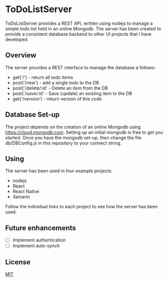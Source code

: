 # ToDoListServer

ToDoListServer provides a REST API, written using nodejs to manage a simple todo list held in an online Mongodb.
The server has been created to provide a consistent database backend to other UI projects that I have developed.

## Overview

The server provides a REST interface to manage the database a follows:

*  get('/')              - return all todo items
*  post('/new')          - add a single todo to the DB
*  post('/delete/:id'    - Delete an item from the DB
*  post('/save/:id'      - Save (update) an existing item to the DB
*  get('/version')       - return version of this code

## Database Set-up

The project depends on the creation of an online Mongodb using https://cloud.mongodb.com.
Setting up an initial mongodb is free to get you started.
Once you have the mongodb set-up, then change the file db/DBConfig.js in this repository to your connect string.

## Using

The server has been used in four example projects:

* nodejs
* React
* React Native
* Xamarin

Follow the individual links to each project to see how the server has been used.

## Future enhancements
- [ ] Implement authentication
- [ ] Implement auto-synch

## License
[MIT](https://choosealicense.com/licenses/mit/)

